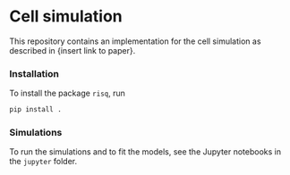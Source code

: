 # Cell simulation

This repository contains an implementation for the cell simulation as described in {insert link to paper}.

### Installation

To install the package `risq`, run
```sh
pip install .
```

### Simulations

To run the simulations and to fit the models, see the Jupyter notebooks in the `jupyter` folder.
